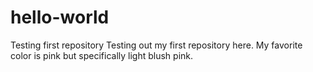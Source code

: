 # hello-world
Testing first repository
Testing out my first repository here.
My favorite color is pink but specifically light blush pink.
